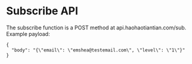 # Subscribe API

The subscribe function is a POST method at api.haohaotiantian.com/sub.
Example payload:
````
{
  "body": "{\"email\": \"emshea@testemail.com\", \"level\": \"1\"}"
}
````